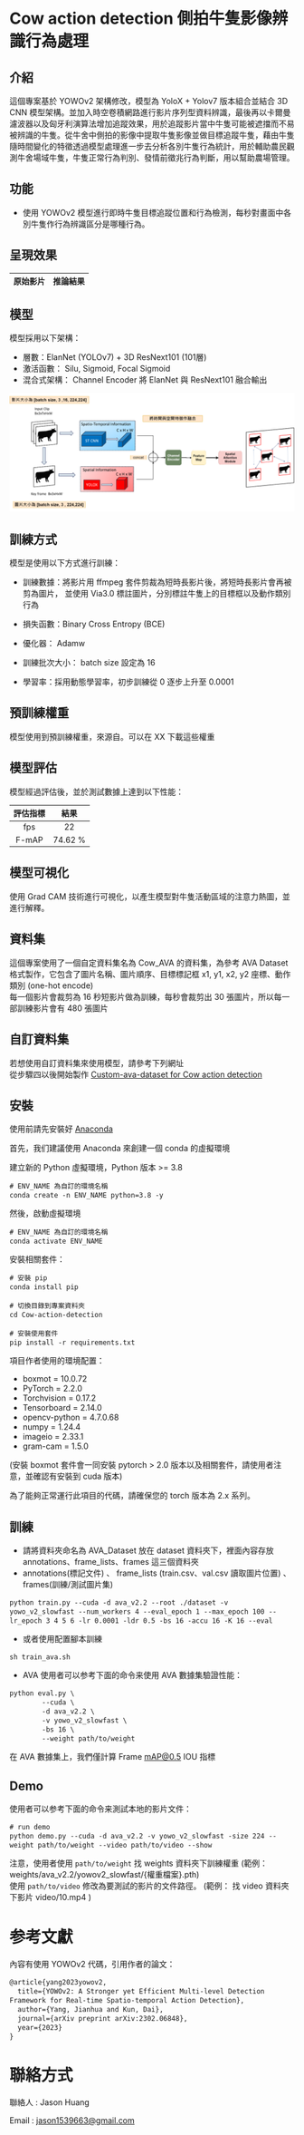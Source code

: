# Cow action detection 側拍牛隻影像辨識行為處理
## 介紹

這個專案基於 YOWOv2 架構修改，模型為 YoloX + Yolov7 版本組合並結合 3D CNN 模型架構。並加入時空卷積網路進行影片序列型資料辨識，最後再以卡爾曼濾波器以及匈牙利演算法增加追蹤效果，用於追蹤影片當中牛隻可能被遮擋而不易被辨識的牛隻。從牛舍中側拍的影像中提取牛隻影像並做目標追蹤牛隻，藉由牛隻隨時間變化的特徵透過模型處理進一步去分析各別牛隻行為統計，用於輔助農民觀測牛舍場域牛隻，牛隻正常行為判別、發情前徵兆行為判斷，用以幫助農場管理。


## 功能  

- 使用 YOWOv2 模型進行即時牛隻目標追蹤位置和行為檢測，每秒對畫面中各別牛隻作行為辨識區分是哪種行為。

  

## 呈現效果  

| 原始影片                                    | 推論結果                          |
|:------------------------------------------:|:---------------------------------:|



## 模型  

模型採用以下架構：
- 層數：ElanNet (YOLOv7) + 3D ResNext101 (101層)
- 激活函數： Silu, Sigmoid, Focal Sigmoid
- 混合式架構： Channel Encoder 將 ElanNet 與 ResNext101 融合輸出


![image](https://github.com/JasonHuang0119/Cow-action-detection/blob/main/img/%E6%A8%A1%E5%9E%8B.png)

## 訓練方式  

模型是使用以下方式進行訓練：
- 訓練數據：將影片用 ffmpeg 套件剪裁為短時長影片後，將短時長影片會再被剪為圖片， 並使用 Via3.0 標註圖片，分別標註牛隻上的目標框以及動作類別行為
 
- 損失函數：Binary Cross Entropy (BCE)
- 優化器： Adamw
- 訓練批次大小： batch size 設定為 16
- 學習率：採用動態學習率，初步訓練從 0 逐步上升至 0.0001

## 預訓練權重  

模型使用到預訓練權重，來源自。可以在 XX 下載這些權重

## 模型評估  

模型經過評估後，並於測試數據上達到以下性能：

| 評估指標| 結果    |
|:----------:|:----------:  |
| fps   |   22     |
| F-mAP |   74.62 %|





## 模型可視化  

使用 Grad CAM 技術進行可視化，以產生模型對牛隻活動區域的注意力熱圖，並進行解釋。  



## 資料集  

這個專案使用了一個自定資料集名為 Cow_AVA 的資料集，為參考 AVA Dataset 格式製作，它包含了圖片名稱、圖片順序、目標標記框 x1, y1, x2, y2 座標、動作類別 (one-hot encode)  
每一個影片會裁剪為 16 秒短影片做為訓練，每秒會裁剪出 30 張圖片，所以每一部訓練影片會有 480 張圖片  



## 自訂資料集
若想使用自訂資料集來使用模型，請參考下列網址  
從步驟四以後開始製作  [Custom-ava-dataset for Cow action detection](https://github.com/JasonHuang0119/Custom-ava-dataset_Custom-Spatio-Temporally-Action-Video-Dataset-Windows)  




## 安裝  
使用前請先安裝好 [Anaconda](https://www.anaconda.com/download)  

首先，我们建議使用 Anaconda 來創建一個 conda 的虛擬環境  

建立新的 Python 虛擬環境，Python 版本 >= 3.8

```Shell
# ENV_NAME 為自訂的環境名稱
conda create -n ENV_NAME python=3.8 -y 
```

然後，啟動虛擬環境
```Shell
# ENV_NAME 為自訂的環境名稱
conda activate ENV_NAME
```

安裝相關套件：
```Shell
# 安裝 pip
conda install pip

# 切換目錄到專案資料夾
cd Cow-action-detection

# 安裝使用套件
pip install -r requirements.txt 
```

項目作者使用的環境配置：

- boxmot =  10.0.72
- PyTorch = 2.2.0
- Torchvision = 0.17.2
- Tensorboard = 2.14.0
- opencv-python = 4.7.0.68
- numpy = 1.24.4
- imageio = 2.33.1
- gram-cam = 1.5.0

(安裝 boxmot 套件會一同安裝 pytorch > 2.0 版本以及相關套件，請使用者注意，並確認有安裝到 cuda 版本)  

為了能夠正常運行此項目的代碼，請確保您的 torch 版本為 2.x 系列。

## 訓練  

- 請將資料夾命名為 AVA_Dataset 放在 dataset 資料夾下，裡面內容存放 annotations、frame_lists、frames 這三個資料夾  
- annotations(標記文件) 、 frame_lists (train.csv、val.csv 讀取圖片位置) 、 frames(訓練/測試圖片集)

```Shell
python train.py --cuda -d ava_v2.2 --root ./dataset -v yowo_v2_slowfast --num_workers 4 --eval_epoch 1 --max_epoch 100 --lr_epoch 3 4 5 6 -lr 0.0001 -ldr 0.5 -bs 16 -accu 16 -K 16 --eval
```

- 或者使用配置腳本訓練
```Shell
sh train_ava.sh
```

* AVA
使用者可以参考下面的命令来使用 AVA 數據集驗證性能：

```Shell
python eval.py \
        --cuda \
        -d ava_v2.2 \
        -v yowo_v2_slowfast \
        -bs 16 \
        --weight path/to/weight
```

在 AVA 數據集上，我們僅計算 Frame mAP@0.5 IOU 指標


## Demo
使用者可以参考下面的命令来測試本地的影片文件：

```Shell
# run demo
python demo.py --cuda -d ava_v2.2 -v yowo_v2_slowfast -size 224 --weight path/to/weight --video path/to/video --show
```

注意，使用者使用  ```path/to/weight``` 找 weights 資料夾下訓練權重    (範例： weights/ava_v2.2/yowov2_slowfast/{權重檔案}.pth)  
使用 ```path/to/video``` 修改為要測試的影片的文件路徑。   (範例： 找 video 資料夾下影片 video/10.mp4   )



# 参考文獻
內容有使用 YOWOv2 代碼，引用作者的論文：

```
@article{yang2023yowov2,
  title={YOWOv2: A Stronger yet Efficient Multi-level Detection Framework for Real-time Spatio-temporal Action Detection},
  author={Yang, Jianhua and Kun, Dai},
  journal={arXiv preprint arXiv:2302.06848},
  year={2023}
}
```
# 聯絡方式

聯絡人 : Jason Huang

Email : jason1539663@gmail.com


